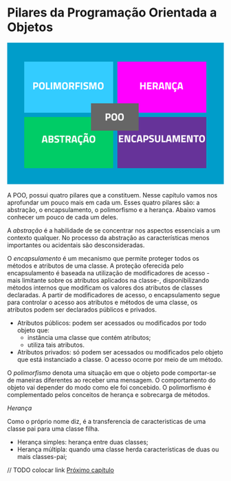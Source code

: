 # Pilares da Programação Orientada a Objetos

![pilares da POO](img/poss-1200x1200.png)

A POO, possui quatro pilares que a constituem. Nesse capítulo vamos nos aprofundar um pouco mais em cada um. Esses quatro pilares são: a abstração, o encapsulamento, o polimorfismo e a herança. Abaixo vamos conhecer um pouco de cada um deles.

A *abstração* é a habilidade de se concentrar nos aspectos essenciais a um contexto qualquer. No processo da abstração as características menos importantes ou acidentais são desconsideradas.

O *encapsulamento* é um mecanismo que permite proteger todos os métodos e atributos de uma classe. A proteção oferecida pelo encapsulamento é baseada na utilização de modificadores de acesso - mais limitante sobre os atributos aplicados na classe-, disponibilizando métodos internos que modificam os valores dos atributos de classes declaradas.
A partir de modificadores de acesso, o encapsulamento segue para controlar o acesso aos atributos e métodos de uma classe, os atributos podem ser declarados públicos e privados.

- Atributos públicos: podem ser acessados ou modificados por todo objeto que:
    - instância uma classe que contém atributos;
    - utiliza tais atributos.
- Atributos privados: só podem ser acessados ou modificados pelo objeto que está instanciado a classe. O acesso ocorre por meio de um método.


O *polimorfismo* denota uma situação em que o objeto pode comportar-se de maneiras diferentes ao receber uma mensagem. O comportamento do objeto vai depender do modo como ele foi concebido. O polimorfismo é complementado pelos conceitos de herança e sobrecarga de métodos.

*Herança*

Como o próprio nome diz, é a transferencia de caracteristicas de uma classe pai para uma classe filha.

- Herança simples: herança entre duas classes;
- Herança múltipla: quando uma classe herda características de duas ou mais classes-pai;

// TODO colocar link
[Próximo capítulo]()
